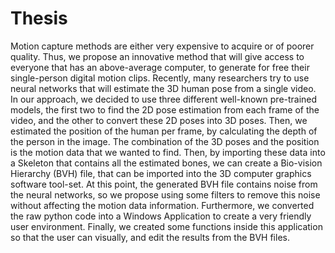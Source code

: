 # Thesis
Motion capture methods are either very expensive to acquire or of poorer quality. Thus, we propose an innovative method that will give access to everyone that has an above-average computer, to generate for free their single-person digital motion clips.  Recently, many researchers try to use neural networks that will estimate the 3D human pose from a single video. In our approach, we decided to use three different well-known pre-trained models, the first two to find the 2D pose estimation from each frame of the video, and the other to convert these 2D poses into 3D poses. Then, we estimated the position of the human per frame, by calculating the depth of the person in the image. The combination of the 3D poses and the position is the motion data that we wanted to find. Then, by importing these data into a Skeleton that contains all the estimated bones, we can create a  Bio-vision Hierarchy (BVH) file, that can be imported into the 3D computer graphics software tool-set. At this point, the generated BVH file contains noise from the neural networks, so we propose using some filters to remove this noise without affecting the motion data information. Furthermore, we converted the raw python code into a Windows Application to create a very friendly user environment. Finally, we created some functions inside this application so that the user can visually, and edit the results from the BVH files. 
